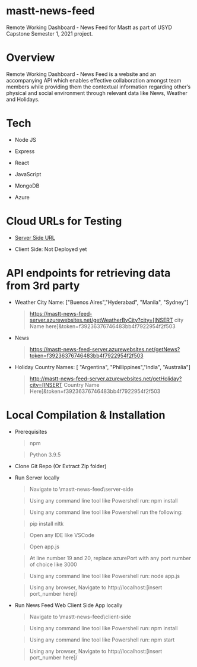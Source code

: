 # mastt-news-feed
Remote Working Dashboard - News Feed for Mastt as part of USYD Capstone Semester 1, 2021 project.

# Overview

Remote Working Dashboard - News Feed is a website and an accompanying API which enables effective collaboration amongst team members while providing them the contextual information regarding other’s physical and social environment through relevant data like News, Weather and Holidays.

# Tech

  * Node JS
  
  * Express
  
  * React
  
  * JavaScript
  
  * MongoDB
  
  * Azure

# Cloud URLs for Testing

- [Server Side URL][serverSideURL]

- Client Side: Not Deployed yet

# API endpoints for retrieving data from 3rd party

- Weather
City Name: ["Buenos Aires","Hyderabad", "Manila", "Sydney"]
  > https://mastt-news-feed-server.azurewebsites.net/getWeatherByCity?city=[INSERT city Name here]&token=f39236376746483bb4f7922954f2f503
- News
  > https://mastt-news-feed-server.azurewebsites.net/getNews?token=f39236376746483bb4f7922954f2f503
- Holiday
Country Names: [ "Argentina", "Phillippines","India", "Australia"]
  > http://mastt-news-feed-server.azurewebsites.net/getHoliday?city=[INSERT Country Name Here]&token=f39236376746483bb4f7922954f2f503
# Local Compilation & Installation

- Prerequisites
  
  > npm
  
  > Python 3.9.5

- Clone Git Repo (Or Extract Zip folder)

- Run Server locally

  > Navigate to \mastt-news-feed\server-side
  
  > Using any command line tool like Powershell run: npm install
  
  > Using any command line tool like Powershell run the following:
    
    > pip install nltk

  > Open any IDE like VSCode
  
  > Open app.js
  
  > At line number 19 and 20, replace azurePort with any port number of choice like 3000
  
  > Using any command line tool like Powershell run: node app.js
  
  > Using any browser, Navigate to http://localhost:[insert port_number here]/
  
- Run News Feed Web Client Side App locally

  > Navigate to \mastt-news-feed\client-side
  
  > Using any command line tool like Powershell run: npm install
  
  > Using any command line tool like Powershell run: npm start
  
  > Using any browser, Navigate to http://localhost:[insert port_number here]/
  
[serverSideURL]: <https://mastt-news-feed-server.azurewebsites.net/>
